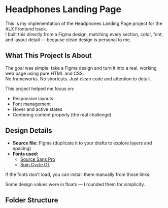 # Headphones Landing Page

This is my implementation of the Headphones Landing Page project for the ALX Frontend track.  
I built this directly from a Figma design, matching every section, color, font, and layout detail — because clean design is personal to me.


## What This Project Is About

The goal was simple: take a Figma design and turn it into a real, working web page using pure HTML and CSS.  
No frameworks. No shortcuts. Just clean code and attention to detail.

This project helped me focus on:
- Responsive layouts  
- Font management  
- Hover and active states  
- Centering content properly (the real challenge)


## Design Details

- **Source file:** Figma (duplicate it to your drafts to explore layers and spacing)
- **Fonts used:**
  - [Source Sans Pro](https://fonts.google.com/specimen/Source+Sans+Pro)
  - [Spin Cycle OT](https://www.cufonfonts.com/font/spin-cycle-ot)

If the fonts don’t load, you can install them manually from those links.

Some design values were in floats — I rounded them for simplicity.


## Folder Structure

